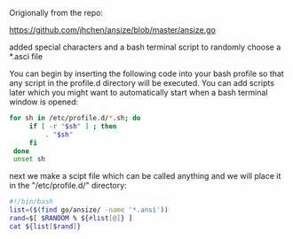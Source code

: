 Origionally from the repo:

https://github.com/jhchen/ansize/blob/master/ansize.go


added special characters and a bash terminal script to randomly choose a *.asci file


You can begin by inserting the following code into your bash profile so that any script in the profile.d directory will be executed. You can add scripts later which you might want to automatically start when a bash terminal window is opened:
```bash
for sh in /etc/profile.d/*.sh; do
	 if [ -r "$sh" ] ; then
		 . "$sh"
	 fi
 done
 unset sh
```

 next we make a scipt file which can be called anything and we will place it in the "/etc/profile.d/" directory:

 ```bash
 #!/bin/bash
 list=($(find go/ansize/ -name '*.ansi'))
 rand=$[ $RANDOM % ${#list[@]} ]
 cat ${list[$rand]}

 ```
